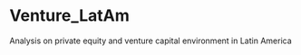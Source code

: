Venture_LatAm
=============

Analysis on private equity and venture capital environment in Latin America
